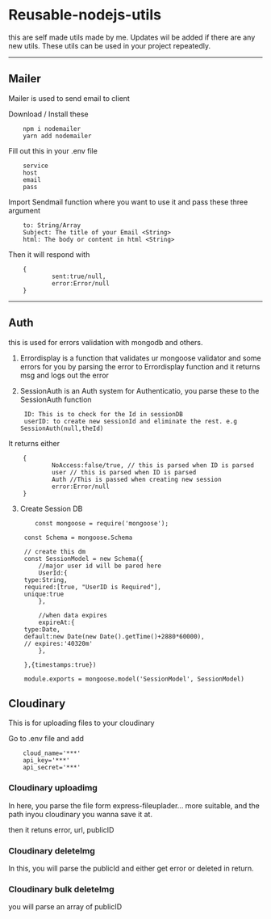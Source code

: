 # Reusable-nodejs-utils
this are self made utils made by me. Updates wil be added if there are any new utils. These utils can be used in your project repeatedly.

---
## Mailer
Mailer is used to send email to client

Download / Install these 

        npm i nodemailer
        yarn add nodemailer

Fill out this in your .env file

        service
        host
        email
        pass

Import Sendmail function where you want to use it and pass these three argument

        to: String/Array
        Subject: The title of your Email <String>
        html: The body or content in html <String>

Then it will respond with

        {
                sent:true/null,
                error:Error/null
        }

---
## Auth
this is used for errors validation with mongodb and others. 

1. Errordisplay is a function that validates ur mongoose validator and some errors for you by parsing the error to Errordisplay function and it returns msg and logs out the error

2. SessionAuth is an Auth system for Authenticatio, you parse these to the SessionAuth function

        ID: This is to check for the Id in sessionDB
        userID: to create new sessionId and eliminate the rest. e.g SessionAuth(null,theId)

It returns either

        {
                NoAccess:false/true, // this is parsed when ID is parsed
                user // this is parsed when ID is parsed
                Auth //This is passed when creating new session
                error:Error/null
        }

3. Create Session DB
   
           const mongoose = require('mongoose');

        const Schema = mongoose.Schema

        // create this dm
        const SessionModel = new Schema({
            //major user id will be pared here
            UserId:{
        type:String,
        required:[true, "UserID is Required"],
        unique:true
            },

            //when data expires
            expireAt:{
        type:Date,
        default:new Date(new Date().getTime()+2880*60000),
        // expires:'40320m'
            },
    
        },{timestamps:true})

        module.exports = mongoose.model('SessionModel', SessionModel)
   
## Cloudinary
This is for uploading files to your cloudinary

Go to .env file and add

        cloud_name='***'
        api_key='***'
        api_secret='***'

### Cloudinary uploadimg
In here, you parse the file form express-fileuplader... more suitable, and the path inyou cloudinary you wanna save it at.

then it retuns error, url, publicID

### Cloudinary deleteImg
In this, you will parse the publicId and either get error or deleted in return.

### Cloudinary bulk deleteImg
you will parse an array of publicID
